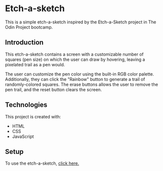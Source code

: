 # Etch-a-sketch

This is a simple etch-a-sketch inspired by the Etch-a-Sketch project in The Odin Project bootcamp.

## Introduction

This etch-a-sketch contains a screen with a customizable number of squares (pen size) on which the user can draw by hovering, leaving a pixelated trail as a pen would.

The user can customize the pen color using the built-in RGB color palette. Additionally, they can click the "Rainbow" button to generate a trail of randomly-colored squares. The erase buttons allows the user to remove the pen trail, and the reset button clears the screen.

## Technologies

This project is created with:

- HTML
- CSS
- JavaScript

## Setup

To use the etch-a-sketch, [click here.](https://myrmanshelby.github.io/etch-a-sketch/)
